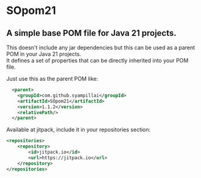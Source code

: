 # SOpom21
## A simple base POM file for Java 21 projects.

This doesn't include any jar dependencies but this can be used as a parent POM in your Java 21 projects.  
It defines a set of properties that can be directly inherited into your POM file.  

Just use this as the parent POM like:
```xml
  <parent>
    <groupId>com.github.syampillai</groupId>
    <artifactId>SOpom21</artifactId>
    <version>1.1.2</version>
    <relativePath/>
  </parent>
```
Available at jitpack, include it in your repositories section:
```xml
<repositories>
    <repository>
        <id>jitpack.io</id>
        <url>https://jitpack.io</url>
    </repository>
</repositories>
```